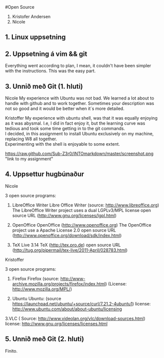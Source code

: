 #Open Source

1. Kristofer Andersen
2. Nicole 

## 1. Linux uppsetning

[id]: screenshot.png

## 2. Uppsetning á vim && git

Everything went according to plan, I mean, it couldn't have been simpler with the instructions.  This was the easy part.

## 3. Unnið með Git (1. hluti)

Nicole
My experience with Ubuntu was not bad. We learned a lot about to handle with github and to work together. Sometimes your description was not so good and it would be better when it´s more detailed.


Kristoffer
My experience with ubuntu shell, was that it was equally enjoying as it was abysmal.  I.e, I did in fact enjoy it, but the learning curve was tedious and took some time getting in to the git commands.  
I decided, in this assignment to install Ubuntu exclusively on my machine, replacing W8 all together.  
Experimenting with the shell is enjoyable to some extent.

https://raw.github.com/Sub-Z3r0/INTOmarkdown/master/screenshot.png "link to my assignment"

## 4. Uppsettur hugbúnaður

Nicole

3 open source programs:

1.  LibreOffice Writer 
Libre Office Writer (source: http://www.libreoffice.org)
The LibreOffice Writer project uses a dual LGPLv3/MPL license
open source URL (http://www.gnu.org/licenses/lgpl.html)

2. OpenOffice 
OpenOffice (http://www.openoffice.org)
The OpenOffice project use a Apache License 2.0 
open source URL (http://www.openoffice.org/download/sdk/index.html)

3. TeX Live 3.14
TeX (http://tex.pro.de)
open source URL (http://tug.org/pipermail/tex-live/2011-April/028783.html)

Kristoffer

3 open source programs:

1. Firefox
Firefox (source: http://www-archive.mozilla.org/projects/firefox/index.html) 
(License: http://www.mozilla.org/MPL/)

2. Ubuntu
Ubuntu: (source https://launchpad.net/ubuntu/+source/curl/7.21.2-4ubuntu1)
license: http://www.ubuntu.com/about/about-ubuntu/licensing

3.VLC (
Source: http://www.videolan.org/vlc/download-sources.html)
license: http://www.gnu.org/licenses/licenses.html


## 5. Unnið með Git (2. hluti)

Finito.
